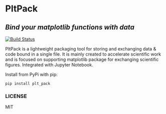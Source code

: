 # PltPack
## _Bind your matplotlib functions with data_
[![Build Status](https://travis-ci.com/StarostinV/plt-pack.svg?branch=master)](https://travis-ci.com/StarostinV/plt-pack)

[comment]: <> ([![codecov]&#40;https://codecov.io/gh/StarostinV/plt-pack/branch/master/graph/badge.svg&#41;]&#40;https://codecov.io/gh/StarostinV/plt-pack&#41;)

PltPack is a lightweight packaging tool for storing and exchanging data & code bound in a single file. It is mainly created to accelerate scientific work and is focused on supporting matplotlib package for exchanging scientific figures. Integrated with Jupyter Notebook.

Install from PyPi with pip:

```
pip install plt_pack
```

### LICENSE
MIT
